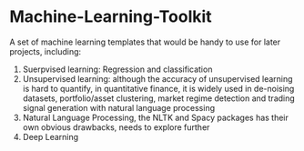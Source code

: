 # Machine-Learning-Toolkit

A set of machine learning templates that would be handy to use for later projects, including:
1. Suerpvised learning: Regression and classification
2. Unsupervised learning: although the accuracy of unsupervised learning is hard to quantify, in quantitative finance, it is widely used in de-noising datasets, portfolio/asset clustering, market regime detection and trading signal generation with natural language processing
3. Natural Language Processing, the NLTK and Spacy packages has their own obvious drawbacks, needs to explore further
4. Deep Learning
